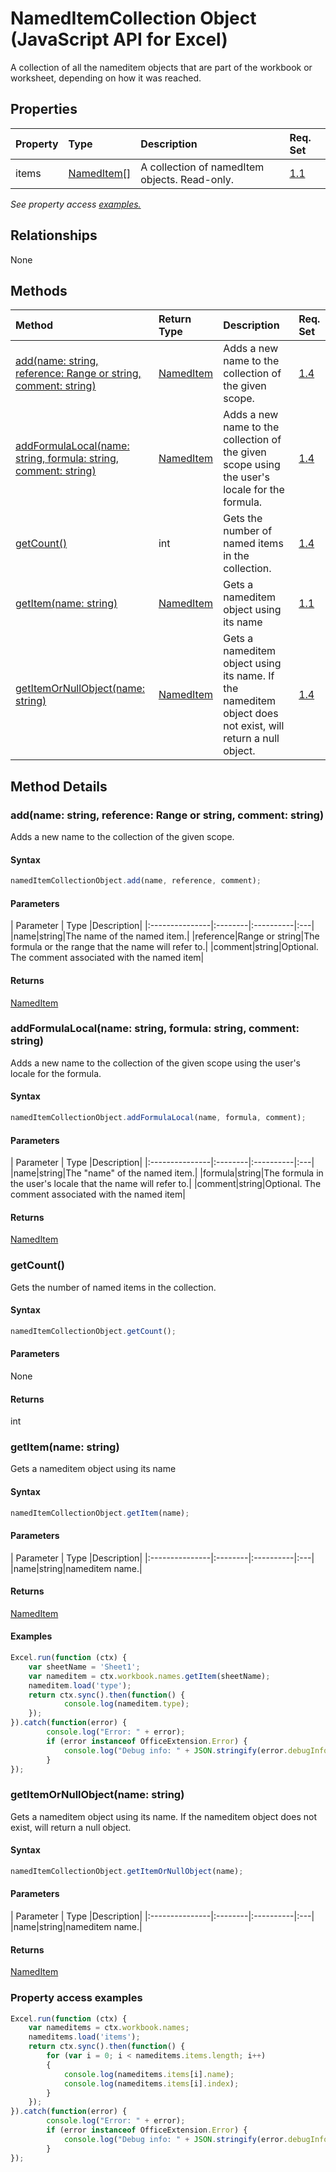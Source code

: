 # NamedItemCollection Object (JavaScript API for Excel)

A collection of all the nameditem objects that are part of the workbook or worksheet, depending on how it was reached.

## Properties

| Property	   | Type	|Description| Req. Set|
|:---------------|:--------|:----------|:----|
|items|[NamedItem[]](nameditem.md)|A collection of namedItem objects. Read-only.|[1.1](../requirement-sets/excel-api-requirement-sets.md)|

_See property access [examples.](#property-access-examples)_

## Relationships
None


## Methods

| Method		   | Return Type	|Description| Req. Set|
|:---------------|:--------|:----------|:----|
|[add(name: string, reference: Range or string, comment: string)](#addname-string-reference-range-or-string-comment-string)|[NamedItem](nameditem.md)|Adds a new name to the collection of the given scope.|[1.4](../requirement-sets/excel-api-requirement-sets.md)|
|[addFormulaLocal(name: string, formula: string, comment: string)](#addformulalocalname-string-formula-string-comment-string)|[NamedItem](nameditem.md)|Adds a new name to the collection of the given scope using the user's locale for the formula.|[1.4](../requirement-sets/excel-api-requirement-sets.md)|
|[getCount()](#getcount)|int|Gets the number of named items in the collection.|[1.4](../requirement-sets/excel-api-requirement-sets.md)|
|[getItem(name: string)](#getitemname-string)|[NamedItem](nameditem.md)|Gets a nameditem object using its name|[1.1](../requirement-sets/excel-api-requirement-sets.md)|
|[getItemOrNullObject(name: string)](#getitemornullobjectname-string)|[NamedItem](nameditem.md)|Gets a nameditem object using its name. If the nameditem object does not exist, will return a null object.|[1.4](../requirement-sets/excel-api-requirement-sets.md)|

## Method Details


### add(name: string, reference: Range or string, comment: string)
Adds a new name to the collection of the given scope.

#### Syntax
```js
namedItemCollectionObject.add(name, reference, comment);
```

#### Parameters
| Parameter	   | Type	|Description|
|:---------------|:--------|:----------|:---|
|name|string|The name of the named item.|
|reference|Range or string|The formula or the range that the name will refer to.|
|comment|string|Optional. The comment associated with the named item|

#### Returns
[NamedItem](nameditem.md)

### addFormulaLocal(name: string, formula: string, comment: string)
Adds a new name to the collection of the given scope using the user's locale for the formula.

#### Syntax
```js
namedItemCollectionObject.addFormulaLocal(name, formula, comment);
```

#### Parameters
| Parameter	   | Type	|Description|
|:---------------|:--------|:----------|:---|
|name|string|The "name" of the named item.|
|formula|string|The formula in the user's locale that the name will refer to.|
|comment|string|Optional. The comment associated with the named item|

#### Returns
[NamedItem](nameditem.md)

### getCount()
Gets the number of named items in the collection.

#### Syntax
```js
namedItemCollectionObject.getCount();
```

#### Parameters
None

#### Returns
int

### getItem(name: string)
Gets a nameditem object using its name

#### Syntax
```js
namedItemCollectionObject.getItem(name);
```

#### Parameters
| Parameter	   | Type	|Description|
|:---------------|:--------|:----------|:---|
|name|string|nameditem name.|

#### Returns
[NamedItem](nameditem.md)

#### Examples

```js
Excel.run(function (ctx) { 
	var sheetName = 'Sheet1';
	var nameditem = ctx.workbook.names.getItem(sheetName);
	nameditem.load('type');
	return ctx.sync().then(function() {
			console.log(nameditem.type);
	});
}).catch(function(error) {
		console.log("Error: " + error);
		if (error instanceof OfficeExtension.Error) {
			console.log("Debug info: " + JSON.stringify(error.debugInfo));
		}
});
```
### getItemOrNullObject(name: string)
Gets a nameditem object using its name. If the nameditem object does not exist, will return a null object.

#### Syntax
```js
namedItemCollectionObject.getItemOrNullObject(name);
```

#### Parameters
| Parameter	   | Type	|Description|
|:---------------|:--------|:----------|:---|
|name|string|nameditem name.|

#### Returns
[NamedItem](nameditem.md)
### Property access examples

```js
Excel.run(function (ctx) { 
	var nameditems = ctx.workbook.names;
	nameditems.load('items');
	return ctx.sync().then(function() {
		for (var i = 0; i < nameditems.items.length; i++)
		{
			console.log(nameditems.items[i].name);
			console.log(nameditems.items[i].index);
		}
	});
}).catch(function(error) {
		console.log("Error: " + error);
		if (error instanceof OfficeExtension.Error) {
			console.log("Debug info: " + JSON.stringify(error.debugInfo));
		}
});
```


